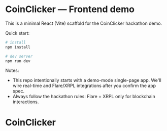 # CoinClicker — Frontend demo

This is a minimal React (Vite) scaffold for the CoinClicker hackathon demo.

Quick start:

```bash
# install
npm install

# dev server
npm run dev
```

Notes:
- This repo intentionally starts with a demo-mode single-page app. We'll wire real-time and Flare/XRPL integrations after you confirm the app spec.
- Always follow the hackathon rules: Flare + XRPL only for blockchain interactions.
# CoinClicker